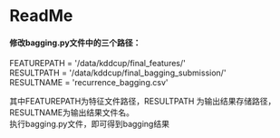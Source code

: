 # ReadMe

#### 修改bagging.py文件中的三个路径：<br>

FEATUREPATH = '/data/kddcup/final_features/'<br>
RESULTPATH = '/data/kddcup/final_bagging_submission/'<br>
RESULTNAME = 'recurrence_bagging.csv'<br>

其中FEATUREPATH为特征文件路径，RESULTPATH 为输出结果存储路径，RESULTNAME为输出结果文件名。<br>
执行bagging.py文件，即可得到bagging结果<br>
